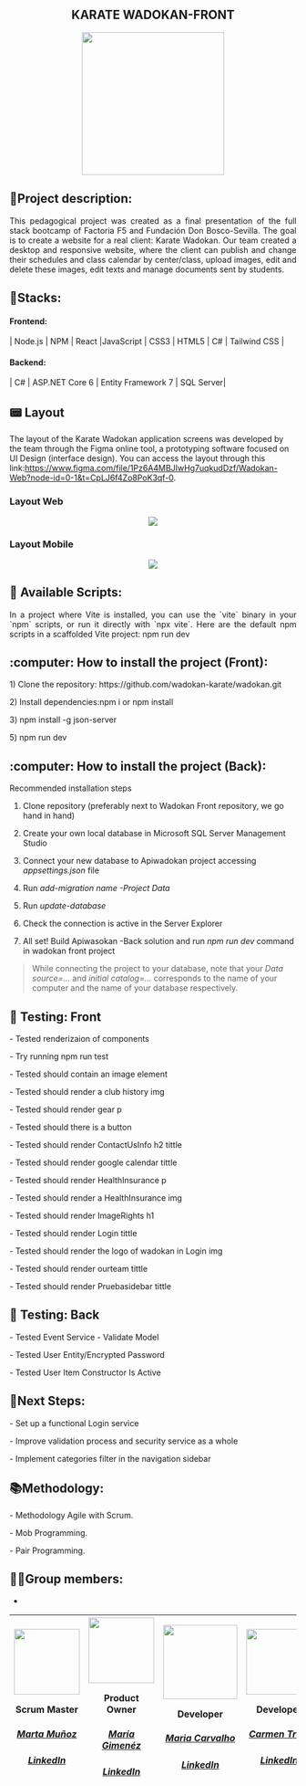 <h2 align="center"> KARATE WADOKAN-FRONT</h2>


<div align="center"><img src="https://user-images.githubusercontent.com/117834971/234863466-30d1ee0e-06ad-441e-a420-16d52a7a7b3c.png" width=250></div>





<h2 align="justify"> 📝Project description:</h2>
<p align="justify">This pedagogical project was created as a final presentation of the full stack bootcamp of Factoria F5 and Fundación Don Bosco-Sevilla. The goal is to create a website for a real client: Karate Wadokan. Our team created a desktop and responsive website, where the client can publish and change their schedules and class calendar by center/class, upload images, edit and delete these images, edit texts and manage documents sent by students.</p>

<h2 align="justify"> 🔧Stacks:</h2>
<h4 align="justify"> Frontend:</h4><p align="justify">| Node.js | NPM | React |JavaScript | CSS3 | HTML5 | C# | Tailwind CSS |</p>
<h4 align="justify"> Backend:</h4> <p align="justify">| C# | ASP.NET Core 6 | Entity Framework 7 | SQL Server|</p>


<h2>📟 Layout</h2>

The layout of the Karate Wadokan application screens was developed by the team through the Figma online tool, a prototyping software focused on UI Design (interface design). You can access the layout through this link:https://www.figma.com/file/1Pz6A4MBJIwHg7uqkudDzf/Wadokan-Web?node-id=0-1&t=CpLJ6f4Zo8PoK3qf-0.

### Layout Web
<div align="center" width=50><img src="https://user-images.githubusercontent.com/117834971/234877972-73dc236f-fa9c-48f3-be0a-50a614630bd5.png"></div>

### Layout Mobile
<div align="center" width=50><img src="https://user-images.githubusercontent.com/117834971/234878018-4eac70d0-c4a4-448a-9fd0-4a494920a1b2.png"></div>





<h2 align="justify">🚀 Available Scripts:</h2>
<p align="justify">In a project where Vite is installed, you can use the `vite` binary in your `npm` scripts, or run it directly with `npx vite`. Here are the default npm scripts in a scaffolded Vite project: npm run dev </p>


<h2 align="justify"> :computer: How to install the project (Front):</h2>
<p align="justify">1) Clone the repository: https://github.com/wadokan-karate/wadokan.git</p>
<p align="justify">2) Install dependencies:npm i or npm install</p>
<p align="justify">3) npm install -g json-server</p>
<p align="justify">5) npm run dev</p>


<h2 align="justify"> :computer: How to install the project (Back):</h2>
<p align="justify> This section demonstrates how to set up your own local database and how to connect it to the API we developed specifically for Wadokan Front project to use. 
It must be noted that, even though the Wadokan Front project may be run using json-server, it is highly recommended to set it up using Apiwadokan Back project.   </h3> 
<p> </p> 

<h3 align="justify"> Recommended installation steps </h3> 

1. Clone repository (preferably next to Wadokan Front repository, we go hand in hand)  </p> 

2. Create your own local database in Microsoft SQL Server Management Studio </p> 

3. Connect your new database to Apiwadokan project accessing _appsettings.json_ file </p> 
4. Run *add-migration _name_ -Project Data* 
                  
5. Run *update-database*                 

6. Check the connection is active in the Server Explorer </p> 

7. All set! Build Apiwasokan -Back solution and run _npm run dev_ command in wadokan front project </p> 

> While connecting the project to your database, note that your *Data source=...* and *initial catalog=...* corresponds to the name of your computer and the name of your database respectively.  

<h2 align="justify"> 👀  Testing: Front</h2>
<p align="justify">- Tested renderizaion of components </p> 
<p align="justify">- Try running npm run test </p> 
<p align="justify">- Tested should contain an image element </p> 
<p align="justify">- Tested should render a club history img </p> 
<p align="justify">- Tested should render gear p </p> 
<p align="justify">- Tested should there is a button </p> 
<p align="justify">- Tested should render ContactUsInfo h2 tittle </p> 
<p align="justify">- Tested should render google calendar tittle</p>
<p align="justify">- Tested should render HealthInsurance p </p> 
<p align="justify">- Tested should render a HealthInsurance img</p>
<p align="justify">- Tested should render ImageRights h1 </p>
<p align="justify">- Tested should render Login tittle </p>
<p align="justify">- Tested should render the logo of wadokan in Login img </p>
<p align="justify">- Tested should render ourteam tittle </p>
<p align="justify">- Tested should render Pruebasidebar tittle </p>                 

<h2 align="justify"> 👀  Testing: Back</h2>
<p align="justify">- Tested Event Service - Validate Model  </p> 
<p align="justify">- Tested User Entity/Encrypted Password </p> 
<p align="justify">- Tested User Item Constructor Is Active </p>  


<h2 align="justify">  🧪Next Steps:</h2>

<p align="justify"> - Set up a functional Login service </p>
<p align="justify"> - Improve validation process and security service as a whole </p> 
<p align="justify"> - Implement categories filter in the navigation sidebar </p>  

<h2 align="justify"> 📚Methodology:</h2>

<p align="justify">- Methodology Agile with Scrum.</p>
<p align="justify">- Mob Programming.</p>
<p align="justify">- Pair Programming.</p>








## 👩‍💻Group members:
+ 
|<img src="https://user-images.githubusercontent.com/117834971/234281071-f3f6a329-276a-4e1d-839a-81750cb040be.png" width=115><p>Scrum Master</p><h5><a href="https://github.com/MartaMunMol">Marta Muñoz</a></h5><h5><a href="https://www.linkedin.com/in/marta-m-28b334257//">LinkedIn</a></h5>|<img src="https://user-images.githubusercontent.com/117834971/234281032-b739b505-7c23-4a6d-b744-361b033a16b9.png" width=115><p>Product Owner</p><h5><a href="https://github.com/MeryGF">María Gimenéz</a></h5><h5><a href="https://www.linkedIn.com/in/margimfig/">LinkedIn</a></h5>|<img src="https://user-images.githubusercontent.com/117834971/234281295-c035f658-2cd6-4f3d-a453-5b13d3a73a0a.png" width=130><p>Developer</p><h5><a href="https://github.com/Ma-shi22">Maria Carvalho</a></h5><h5><a href="https://www.linkedin.com/in/mariashirleicarvalho/">LinkedIn</a></h5>|<img src="https://user-images.githubusercontent.com/117834971/234281127-87812517-4b78-42b1-a3dd-0adeeae2529e.png" width=115><p>Developer</p><h5><a href="https://github.com/Carmen-Trillo/">Carmen Trillo</a></h5><h5><a href="https://www.linkedin.com/in/carmentrillonavarro/">LinkedIn</a></h5>|<img src="https://user-images.githubusercontent.com/117834971/234281100-a4e510b1-bbb1-4141-aaa8-95f3ff878a48.png" width=115><p>Developer</p><h5><a href="https://github.com/Milacover">Yamila Marquez</a></h5><h5><a href="https://www.linkedin.com/in/yamila-marquez-lobato-640244199/">LinkedIn</a></h5>|
| :---: | :---: | :---: | :---: | :---: |
